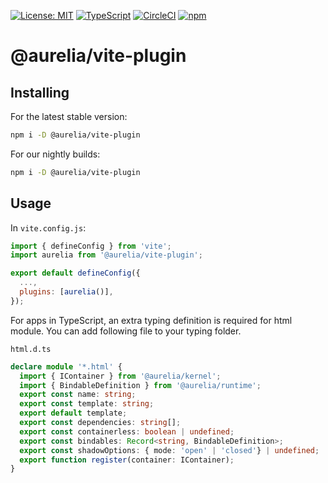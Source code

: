 [![License: MIT](https://img.shields.io/badge/License-MIT-yellow.svg)](https://opensource.org/licenses/MIT)
[![TypeScript](https://img.shields.io/badge/%3C%2F%3E-TypeScript-%230074c1.svg)](http://www.typescriptlang.org/)
[![CircleCI](https://circleci.com/gh/aurelia/aurelia.svg?style=shield)](https://circleci.com/gh/aurelia/aurelia)
[![npm](https://img.shields.io/npm/v/@aurelia/vite-plugin.svg?maxAge=3600)](https://www.npmjs.com/package/@aurelia/vite-plugin)
# @aurelia/vite-plugin

## Installing

For the latest stable version:

```bash
npm i -D @aurelia/vite-plugin
```

For our nightly builds:

```bash
npm i -D @aurelia/vite-plugin
```

## Usage

In `vite.config.js`:

```js
import { defineConfig } from 'vite';
import aurelia from '@aurelia/vite-plugin';

export default defineConfig({
  ...,
  plugins: [aurelia()],
});
```

For apps in TypeScript, an extra typing definition is required for html module. You can add following file to your typing folder.

`html.d.ts`
```ts
declare module '*.html' {
  import { IContainer } from '@aurelia/kernel';
  import { BindableDefinition } from '@aurelia/runtime';
  export const name: string;
  export const template: string;
  export default template;
  export const dependencies: string[];
  export const containerless: boolean | undefined;
  export const bindables: Record<string, BindableDefinition>;
  export const shadowOptions: { mode: 'open' | 'closed'} | undefined;
  export function register(container: IContainer);
}
```

